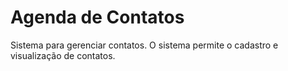 # Agenda de Contatos

Sistema para gerenciar contatos. O sistema permite o cadastro e visualização de contatos.
